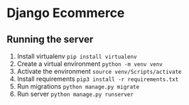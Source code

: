 
# Django Ecommerce

## Running the server

1. Install virtualenv 
    `pip install virtualenv`
2. Create a virtual environment `python -m venv venv`
3. Activate the environment `source venv/Scripts/activate`
4. Install requirements `pip3 install -r requirements.txt`
5. Run migrations `python manage.py migrate`
6. Run server `python manage.py runserver`